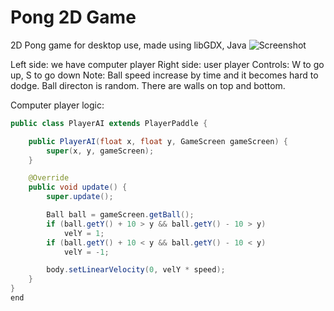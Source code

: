 # Pong 2D Game
2D Pong game for desktop use, made using libGDX, Java
![Screenshot](https://i.ibb.co/JRy6Cp2/Screen-Shot-2021-06-21-at-11-02-26-AM.png)

Left side: we have computer player
Right side: user player
Controls: W to go up, S to go down
Note: 
Ball speed increase by time and it becomes hard to dodge. 
Ball directon is random.
There are walls on top and bottom.

Computer player logic:

``` Java
public class PlayerAI extends PlayerPaddle {

    public PlayerAI(float x, float y, GameScreen gameScreen) {
        super(x, y, gameScreen);
    }

    @Override
    public void update() {
        super.update();

        Ball ball = gameScreen.getBall();
        if (ball.getY() + 10 > y && ball.getY() - 10 > y)
            velY = 1;
        if (ball.getY() + 10 < y && ball.getY() - 10 < y)
            velY = -1;

        body.setLinearVelocity(0, velY * speed);
    }
}
end
```
